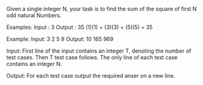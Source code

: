 Given a single integer N, your task is to find the sum of the square of first N odd natural Numbers.

Examples:
Input : 3
Output : 35 
(1)(1) + (3)(3) + (5)(5) = 35

Example:
Input:
3
2
5
9
Output:
10
165
969


Input:
First line of the input contains an integer T, denoting the number of test cases. Then T test case follows. The only line of each test case contains an integer N.

Output:
For each test case output the required anser on a new line.
